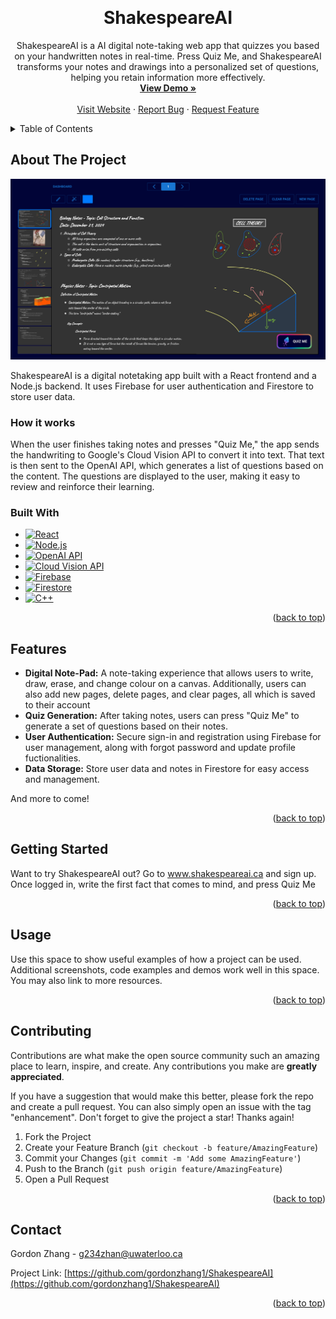 <!-- Improved compatibility of back to top link: See: https://github.com/othneildrew/Best-README-Template/pull/73 -->
<a id="readme-top"></a>
<!--
*** Thanks for checking out the Best-README-Template. If you have a suggestion
*** that would make this better, please fork the repo and create a pull request
*** or simply open an issue with the tag "enhancement".
*** Don't forget to give the project a star!
*** Thanks again! Now go create something AMAZING! :D
-->



<!-- PROJECT SHIELDS -->
<!--
*** I'm using markdown "reference style" links for readability.
*** Reference links are enclosed in brackets [ ] instead of parentheses ( ).
*** See the bottom of this document for the declaration of the reference variables
*** for contributors-url, forks-url, etc. This is an optional, concise syntax you may use.
*** https://www.markdownguide.org/basic-syntax/#reference-style-links
-->




<!-- PROJECT LOGO -->
<br />
<div align="center">

<h1 align="center">ShakespeareAI</h1>

  <p align="center">
    ShakespeareAI is a AI digital note-taking web app that quizzes you based on your handwritten notes in real-time. Press Quiz Me, and ShakespeareAI transforms your notes and drawings into a personalized set of questions, helping you retain information more effectively.
    <br />
    <a href="https://www.youtube.com/watch?v=lmbQf5aHT-o" target="_blank"><strong>View Demo »</strong></a>
    <br />
    <br />
    <a href="https://www.shakespeareai.ca">Visit Website</a>
    ·
    <a href="https://github.com/gordonzhang1/ShakespeareAI/issues/new?labels=bug&template=bug-report---.md">Report Bug</a>
    ·
    <a href="https://github.com/gordonzhang1/ShakespeareAI/issues/new?labels=enhancement&template=feature-request---.md">Request Feature</a>
  </p>
</div>



<!-- TABLE OF CONTENTS -->
<details>
  <summary>Table of Contents</summary>
  <ol>
    <li>
      <a href="#about-the-project">About The Project</a>
      <ul>
        <li><a href="#built-with">Built With</a></li>
      </ul>
    </li>
    <li>
      <a href="#getting-started">Getting Started</a>
    </li>
    <li><a href="#usage">Usage</a></li>
    <li><a href="#contributing">Contributing</a></li>
    <li><a href="#contact">Contact</a></li>
  </ol>
</details>



<!-- ABOUT THE PROJECT -->
## About The Project

  <a href="https://github.com/gordonzhang1/ShakespeareAI">
    <img src="/src/assets/sa-cover.jpeg" alt="Logo" width="1000" height="auto">
  </a>
  <p>  ShakespeareAI is a digital notetaking app built with a React frontend and a Node.js backend. It uses Firebase for user authentication and Firestore to store user data. 
</p>

<h3>  How it works
</h3>
<p>When the user finishes taking notes and presses "Quiz Me," the app sends the handwriting to Google's Cloud Vision API to convert it into text. That text is then sent to the OpenAI API, which generates a list of questions based on the content. The questions are displayed to the user, making it easy to review and reinforce their learning.
</p>


### Built With

* [![React][React.js]][React-url]
* [![Node.js][Node.js]][Node-url]
* [![OpenAI API][OpenAI-API]][OpenAI-API-url]
* [![Cloud Vision API][GCP]][GCP-url]
* [![Firebase][Firebase]][Firebase-url]
* [![Firestore][Firestore]][Firestore-url]
* [![C++][Cpp]][Cpp-url]
<p align="right">(<a href="#readme-top">back to top</a>)</p>

## Features
<ul>
  <li><strong>Digital Note-Pad:</strong> A note-taking experience that allows users to write, draw, erase, and change colour on a canvas. Additionally, users can also add new pages, delete pages, and clear pages, all which is saved to their account</li>
  <li><strong>Quiz Generation:</strong> After taking notes, users can press "Quiz Me" to generate a set of questions based on their notes.</li>
  <li><strong>User Authentication:</strong> Secure sign-in and registration using Firebase for user management, along with forgot password and update profile fuctionalities.</li>
  <li><strong>Data Storage:</strong> Store user data and notes in Firestore for easy access and management.</li>
</ul>
And more to come! 
<p align="right">(<a href="#readme-top">back to top</a>)</p>



<!-- GETTING STARTED -->
## Getting Started

<p>Want to try ShakespeareAI out? Go to <a href="https://www.shakespeareai.ca/">www.shakespeareai.ca</a> and sign up. Once logged in, write the first fact that comes to mind, and press Quiz Me</p>
<p align="right">(<a href="#readme-top">back to top</a>)</p>



<!-- USAGE EXAMPLES -->
## Usage

Use this space to show useful examples of how a project can be used. Additional screenshots, code examples and demos work well in this space. You may also link to more resources.


<p align="right">(<a href="#readme-top">back to top</a>)</p>




<!-- CONTRIBUTING -->
## Contributing

Contributions are what make the open source community such an amazing place to learn, inspire, and create. Any contributions you make are **greatly appreciated**.

If you have a suggestion that would make this better, please fork the repo and create a pull request. You can also simply open an issue with the tag "enhancement".
Don't forget to give the project a star! Thanks again!

1. Fork the Project
2. Create your Feature Branch (`git checkout -b feature/AmazingFeature`)
3. Commit your Changes (`git commit -m 'Add some AmazingFeature'`)
4. Push to the Branch (`git push origin feature/AmazingFeature`)
5. Open a Pull Request

<p align="right">(<a href="#readme-top">back to top</a>)</p>




<!-- CONTACT -->
## Contact

Gordon Zhang - g234zhan@uwaterloo.ca

Project Link: [https://github.com/gordonzhang1/ShakespeareAI](https://github.com/gordonzhang1/ShakespeareAI)

<p align="right">(<a href="#readme-top">back to top</a>)</p>






<!-- MARKDOWN LINKS & IMAGES -->
<!-- https://www.markdownguide.org/basic-syntax/#reference-style-links -->
[contributors-shield]: https://img.shields.io/github/contributors/gordonzhang1/ShakespeareAI.svg?style=for-the-badge
[contributors-url]: https://github.com/gordonzhang1/ShakespeareAI/graphs/contributors
[forks-shield]: https://img.shields.io/github/forks/gordonzhang1/ShakespeareAI.svg?style=for-the-badge
[forks-url]: https://github.com/gordonzhang1/ShakespeareAI/network/members
[stars-shield]: https://img.shields.io/github/stars/gordonzhang1/ShakespeareAI.svg?style=for-the-badge
[stars-url]: https://github.com/gordonzhang1/ShakespeareAI/stargazers
[issues-shield]: https://img.shields.io/github/issues/gordonzhang1/ShakespeareAI.svg?style=for-the-badge
[issues-url]: https://github.com/gordonzhang1/ShakespeareAI/issues
[license-shield]: https://img.shields.io/github/license/gordonzhang1/ShakespeareAI.svg?style=for-the-badge
[license-url]: https://github.com/gordonzhang1/ShakespeareAI/blob/master/LICENSE.txt
[linkedin-shield]: https://img.shields.io/badge/-LinkedIn-black.svg?style=for-the-badge&logo=linkedin&colorB=555
[linkedin-url]: https://linkedin.com/in/gordonzhang1
[product-screenshot]: images/screenshot.png
[Next.js]: https://img.shields.io/badge/next.js-000000?style=for-the-badge&logo=nextdotjs&logoColor=white
[Next-url]: https://nextjs.org/
[React.js]: https://img.shields.io/badge/React-20232A?style=for-the-badge&logo=react&logoColor=61DAFB
[React-url]: https://reactjs.org/
[Vue.js]: https://img.shields.io/badge/Vue.js-35495E?style=for-the-badge&logo=vuedotjs&logoColor=4FC08D
[Vue-url]: https://vuejs.org/
[Angular.io]: https://img.shields.io/badge/Angular-DD0031?style=for-the-badge&logo=angular&logoColor=white
[Angular-url]: https://angular.io/
[Svelte.dev]: https://img.shields.io/badge/Svelte-4A4A55?style=for-the-badge&logo=svelte&logoColor=FF3E00
[Svelte-url]: https://svelte.dev/
[Laravel.com]: https://img.shields.io/badge/Laravel-FF2D20?style=for-the-badge&logo=laravel&logoColor=white
[Laravel-url]: https://laravel.com
[Bootstrap.com]: https://img.shields.io/badge/Bootstrap-563D7C?style=for-the-badge&logo=bootstrap&logoColor=white
[Bootstrap-url]: https://getbootstrap.com
[JQuery.com]: https://img.shields.io/badge/jQuery-0769AD?style=for-the-badge&logo=jquery&logoColor=white
[JQuery-url]: https://jquery.com 
[Node.js]: https://img.shields.io/badge/Node.js-43853D?style=for-the-badge&logo=node.js&logoColor=white
[Node-url]: https://nodejs.org
[Node.js]: https://img.shields.io/badge/Node.js-43853D?style=for-the-badge&logo=node.js&logoColor=white
[Node-url]: https://nodejs.org/

[OpenAI-API]: https://img.shields.io/badge/OpenAI%20API-412991?style=for-the-badge&logo=openai&logoColor=white
[OpenAI-API-url]: https://openai.com/api/

[GCP]: https://img.shields.io/badge/Cloud%20Vision%20API-4285F4?style=for-the-badge&logo=google-cloud&logoColor=white
[GCP-url]: https://cloud.google.com/vision/

[Firebase]: https://img.shields.io/badge/Firebase-FFCA28?style=for-the-badge&logo=firebase&logoColor=black
[Firebase-url]: https://firebase.google.com/

[Firestore]: https://img.shields.io/badge/Firestore-FFCA28?style=for-the-badge&logo=firebase&logoColor=black
[Firestore-url]: https://firebase.google.com/products/firestore/

[Cpp]: https://img.shields.io/badge/C++-00599C?style=for-the-badge&logo=c%2B%2B&logoColor=white
[Cpp-url]: https://isocpp.org/

